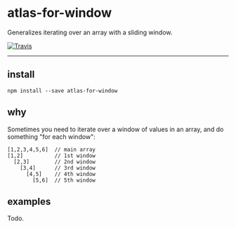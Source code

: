 # atlas-for-window

Generalizes iterating over an array with a sliding window.

[![Travis](https://img.shields.io/travis/atlassubbed/atlas-for-window.svg)](https://travis-ci.org/atlassubbed/atlas-for-window)

---

## install

```
npm install --save atlas-for-window
```

## why

Sometimes you need to iterate over a window of values in an array, and do something "for each window":

```
[1,2,3,4,5,6]  // main array
[1,2]          // 1st window
  [2,3]        // 2nd window
    [3,4]      // 3rd window
      [4,5]    // 4th window
        [5,6]  // 5th window
```

## examples

Todo.
